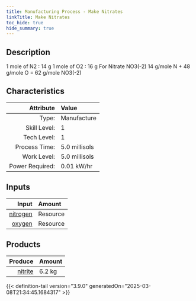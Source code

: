```yaml
---
title: Manufacturing Process - Make Nitrates
linkTitle: Make Nitrates
toc_hide: true
hide_summary: true
---
```

<!-- This is generated by the MarsSim HelpGenertor, do not edit. -->

## Description
 &#10;&#9;&#9;&#9;1 mole of N2 : 14 g&#10;&#9;&#9;&#9;1 mole of O2 : 16 g&#10;&#9;&#9;&#9;For Nitrate NO3(-2) &#10;&#9;&#9;&#9;14 g/mole N + 48 g/mole O &#61; 62 g/mole NO3(-2) &#10;&#9;&#9;&#9;&#10;&#9;&#9;

## Characteristics

| Attribute      | Value |
|--------:|:------|
|Type:|Manufacture|
|Skill Level:|1|
|Tech Level:|1|
|Process Time:|5.0 millisols|
|Work Level:|5.0 millisols|
|Power Required:|0.01 kW/hr|

## Inputs

| Input      | Amount |
|--------:|:------|
|[nitrogen](/docs/definitions/resource/nitrogen)|Resource|1.4 kg|
|[oxygen](/docs/definitions/resource/oxygen)|Resource|4.8 kg|

## Products


| Produce      | Amount |
|--------:|:------|
|[nitrite](/docs/definitions/resource/nitrite)|6.2 kg|



{{< definition-tail version="3.9.0" generatedOn="2025-03-08T21:34:45.1684317" >}}



